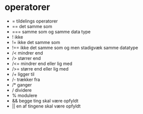 # operatorer

* =  tildelings operatorer
* == det samme som
* === samme som og samme data type
* ! ikke
* != ikke det samme som
* !== ikke det samme som og men stadigvæk samme datatype
* /< mindrer end
* /> størrer end
* /<= mindrer end eller lig med
* />= større end eller lig med
* /+ ligger til
* /- trækker fra
* /* ganger
* / dividere
* % modulere
* && begge ting skal være opfyldt
* || en af tingene skal være opfyldt